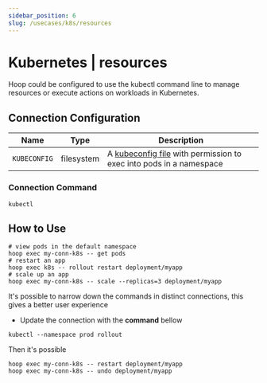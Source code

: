 ```yaml
---
sidebar_position: 6
slug: /usecases/k8s/resources
---
```


# Kubernetes | resources

Hoop could be configured to use the kubectl command line to manage resources or execute actions on workloads in Kubernetes.

## Connection Configuration

| Name         | Type       | Description                                                            |
|------------- | ---------- | ---------------------------------------------------------------------- |
| `KUBECONFIG` | filesystem | A [kubeconfig file](https://kubernetes.io/docs/concepts/configuration/organize-cluster-access-kubeconfig/) with permission to exec into pods in a namespace   |

### Connection Command

```shell
kubectl
```

## How to Use

```shell
# view pods in the default namespace
hoop exec my-conn-k8s -- get pods
# restart an app
hoop exec k8s -- rollout restart deployment/myapp
# scale up an app
hoop exec my-conn-k8s -- scale --replicas=3 deployment/myapp
```

It's possible to narrow down the commands in distinct connections, this gives a better user experience

- Update the connection with the **command** bellow

```shell
kubectl --namespace prod rollout
```

Then it's possible

```shell
hoop exec my-conn-k8s -- restart deployment/myapp
hoop exec my-conn-k8s -- undo deployment/myapp
```